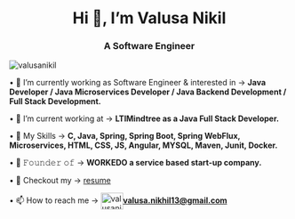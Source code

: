 <h1 align="center">Hi 👋, I’m Valusa Nikil</h1>

<!--**valusanikil/valusanikil** is a ✨ _special_ ✨ repository because its `README.md` (this file) appears on your GitHub profile.-->

<h3 align="center">A Software Engineer</h3>
<p align="left"> <img src="https://komarev.com/ghpvc/?username=valusanikil&label=Profile%20views&color=0e75b6&style=flat" alt="valusanikil" /> </p>
<p>&#x2022; 🔭 I’m currently working as Software Engineer & interested in -> <strong>Java Developer / Java Microservices Developer / Java Backend Development / Full Stack Development.</strong></p>
<p>&#x2022; 🤝 I’m current working at -> <strong>LTIMindtree as a Java Full Stack Developer.</strong></p>
<p>&#x2022; 💞️ My Skills -> <strong>C, Java, Spring, Spring Boot, Spring WebFlux, Microservices, HTML, CSS, JS, Angular, MYSQL, Maven, Junit, Docker.</strong></p>
<p>&#x2022; 💼 𝙵𝚘𝚞𝚗𝚍𝚎𝚛 𝚘𝚏 -> <strong>WORKEDO a service based start-up company.</strong></p>
<p>&#x2022; 📝 Checkout my -> <a href="https://drive.google.com/file/d/1L73b9_rZbCRbA3OvUi_YEDxuJ44Irktv/view">resume</a></p>
<p>&#x2022; 📫 How to reach me -> <a href="mailto:valusa.nikhil13@gmail.com"><img align="center" src="https://user-images.githubusercontent.com/56149197/218254506-dd38dc25-4dc9-4f24-be93-d05a7be9c3d6.png" alt="valusanikil" height="30" width="40" /><strong>valusa.nikhil13@gmail.com</strong></a></p>
